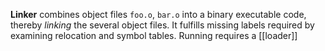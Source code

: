 **Linker** combines object files `foo.o`, `bar.o` into a binary executable code, thereby _linking_ the several object files. It fulfills missing labels required by examining relocation and symbol tables. Running requires a [[loader]]